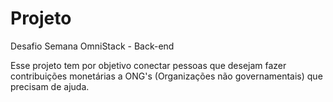# Projeto
Desafio Semana OmniStack - Back-end

Esse projeto tem por objetivo conectar pessoas que desejam fazer contribuições monetárias a ONG's (Organizações não governamentais) que precisam de ajuda.

